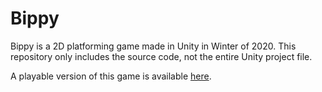 # Bippy
Bippy is a 2D platforming game made in Unity in Winter of 2020.  This repository only includes the source code, not the entire Unity project file.

A playable version of this game is available [here](https://carsen.itch.io/bippy).
